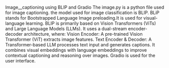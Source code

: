 Image__captioning using BLIP and Gradio
The image.py is a python file used for image captioning. the model used for image classification is BLIP. BLiP stands for Bootstrapped Language Image preloading.It is used for visual-language learning.
BLIP is primarily based on Vision Transformers (ViTs) and Large Language Models (LLMs). 
It uses a dual-stream encoder-decoder architecture, where:
Vision Encoder: A pre-trained Vision Transformer (ViT) extracts image features.
Text Encoder & Decoder: A Transformer-based LLM processes text input and generates captions.
It combines visual embeddings with language embeddings to improve contextual captioning and reasoning over images. 
Gradio is used for the user interface.
